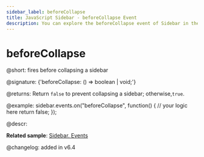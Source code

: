 ```yaml
---
sidebar_label: beforeCollapse
title: JavaScript Sidebar - beforeCollapse Event 
description: You can explore the beforeCollapse event of Sidebar in the documentation of the DHTMLX JavaScript UI library. Browse developer guides and API reference, try out code examples and live demos, and download a free 30-day evaluation version of DHTMLX Suite.
---
```


# beforeCollapse

@short: fires before collapsing a sidebar

@signature: {'beforeCollapse: () => boolean | void;'}

@returns:
Return `false` to prevent collapsing a sidebar; otherwise,`true`.

@example:
sidebar.events.on("beforeCollapse", function() {
    // your logic here
    return false;
});

@descr:

**Related sample**: [Sidebar. Events](https://snippet.dhtmlx.com/qfddiu3i)

@changelog: added in v6.4

[comment]: # (@related: sidebar/events.md)
